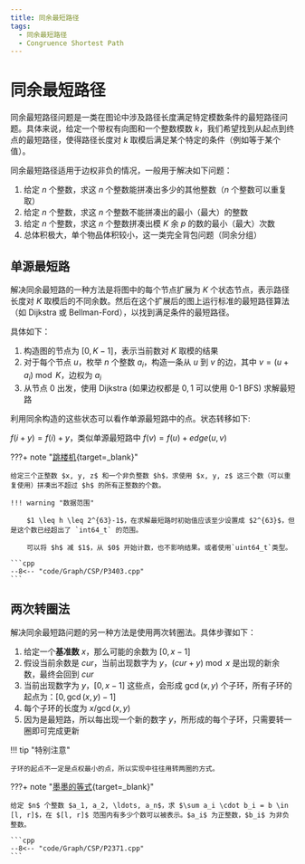```yaml
---
title: 同余最短路径
tags:
  - 同余最短路径
  - Congruence Shortest Path
---
```


# 同余最短路径

同余最短路径问题是一类在图论中涉及路径长度满足特定模数条件的最短路径问题。具体来说，给定一个带权有向图和一个整数模数 $k$，我们希望找到从起点到终点的最短路径，使得路径长度对 $k$ 取模后满足某个特定的条件（例如等于某个值）。

同余最短路径适用于边权非负的情况，一般用于解决如下问题：

1. 给定 $n$ 个整数，求这 $n$ 个整数能拼凑出多少的其他整数（$n$ 个整数可以重复取）
2. 给定 $n$ 个整数，求这 $n$ 个整数不能拼凑出的最小（最大）的整数
3. 给定 $n$ 个整数，求这 $n$ 个整数拼凑出模 $K$ 余 $p$ 的数的最小（最大）次数
4. 总体积极大，单个物品体积较小，这一类完全背包问题（同余分组）

## 单源最短路

解决同余最短路的一种方法是将图中的每个节点扩展为 $K$ 个状态节点，表示路径长度对 $K$ 取模后的不同余数。然后在这个扩展后的图上运行标准的最短路径算法（如 $\text{Dijkstra}$ 或 $\text{Bellman-Ford}$），以找到满足条件的最短路径。

具体如下：

1. 构造图的节点为 $[0, K-1]$，表示当前数对 $K$ 取模的结果
2. 对于每个节点 $u$，枚举 $n$ 个整数 $a_i$，构造一条从 $u$ 到 $v$ 的边，其中 $v = (u + a_i) \bmod K$，边权为 $a_i$
3. 从节点 $0$ 出发，使用 $\text{Dijkstra}$ (如果边权都是 $0,1$ 可以使用 $\text{0-1 BFS}$) 求解最短路

利用同余构造的这些状态可以看作单源最短路中的点。状态转移如下:

$f(i + y) = f(i) + y$，类似单源最短路中 $f(v) = f(u) + edge(u, v)$

???+ note "[跳楼机](https://www.luogu.com.cn/problem/P3403){target=_blank}"

    给定三个正整数 $x, y, z$ 和一个非负整数 $h$，求使用 $x, y, z$ 这三个数（可以重复使用）拼凑出不超过 $h$ 的所有正整数的个数。

    !!! warning "数据范围"

        $1 \leq h \leq 2^{63}-1$，在求解最短路时初始值应该至少设置成 $2^{63}$，但是这个数已经超出了 `int64_t` 的范围。

        可以将 $h$ 减 $1$，从 $0$ 开始计数，也不影响结果。或者使用`uint64_t`类型。

    ```cpp
    --8<-- "code/Graph/CSP/P3403.cpp"
    ```

## 两次转圈法

解决同余最短路问题的另一种方法是使用两次转圈法。具体步骤如下：

1. 给定一个**基准数** $x$，那么可能的余数为 $[0, x-1]$
2. 假设当前余数是 $cur$，当前出现数字为 $y$，$(cur + y) \bmod x$ 是出现的新余数，最终会回到 $cur$
3. 当前出现数字为 $y$，$[0, x-1]$ 这些点，会形成 $\gcd(x,y)$ 个子环，所有子环的起点为：$[0, \gcd(x,y)-1]$
4. 每个子环的长度为 $x/\gcd(x,y)$
5. 因为是最短路，所以每出现一个新的数字 $y$，所形成的每个子环，只需要转一圈即可完成更新

!!! tip "特别注意"

    子环的起点不一定是点权最小的点，所以实现中往往用转两圈的方式。

???+ note "[墨墨的等式](https://www.luogu.com.cn/problem/P2371){target=_blank}"

    给定 $n$ 个整数 $a_1, a_2, \ldots, a_n$，求 $\sum a_i \cdot b_i = b \in [l, r]$，在 $[l, r]$ 范围内有多少个数可以被表示。$a_i$ 为正整数，$b_i$ 为非负整数。

    ```cpp
    --8<-- "code/Graph/CSP/P2371.cpp"
    ```